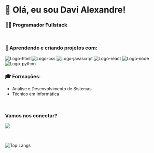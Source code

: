 <h1> 👋 Olá, eu sou Davi Alexandre! </h1>

<h3> 👨‍💻 Programador Fullstack </h3>
<br>
<h3> 🚀 Aprendendo e criando projetos com: </h3>
<img src="https://img.shields.io/badge/HTML-239120?style=for-the-badge&logo=html5&logoColor=white" alt="Logo-html">
<img src="https://img.shields.io/badge/CSS3-1572B6?style=for-the-badge&logo=css3&logoColor=white" alt="Logo-css">
<img src="https://img.shields.io/badge/JavaScript-F7DF1E?style=for-the-badge&logo=javascript&logoColor=black" alt="Logo-javascript">
<img src="https://img.shields.io/badge/React-20232A?style=for-the-badge&logo=react&logoColor=61DAFB" alt="Logo-react">
<img src="https://img.shields.io/badge/JavaScript-323330?style=for-the-badge&logo=javascript&logoColor=F7DF1E" alt="Logo-node">
<img src="https://img.shields.io/badge/Python-3776AB?style=for-the-badge&logo=python&logoColor=white" alt="Logo-python">
<br>
<h3> 🎓 Formações:</h3>

- Análise e Desenvolvimento de Sistemas 
- Técnico em Informática
<br>
<h3> Vamos nos conectar? </h3>
<a href="https://www.linkedin.com/in/davi-alexandre-da-silva-2a3906291/"> <img src="https://img.shields.io/badge/LinkedIn-0077B5?style=for-the-badge&logo=linkedin&logoColor=white"> </a>
<br>
<br>
<br>

![Top Langs](https://github-readme-stats.vercel.app/api/top-langs/?username=davialexandreh&langs_count=8)
